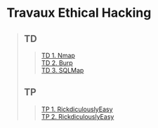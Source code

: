 # Travaux Ethical Hacking
> ## TD
>> [TD 1. Nmap](./TDs/Nmap/td1.md) <br>
>> [TD 2. Burp](./TDs/Burp/td2.md) <br>
>> [TD 3. SQLMap](./TDs/SQLMap/td3.md) <br>
> ## TP
>> [TP 1. RickdiculouslyEasy](./TPs/RickdiculouslyEasy/tp1.md) <br>
>> [TP 2. RickdiculouslyEasy](./TPs/VulnCMS/tp2.md) <br>
